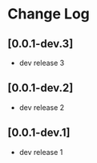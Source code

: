 # Change Log

## [0.0.1-dev.3]

- dev release 3

## [0.0.1-dev.2]

- dev release 2

## [0.0.1-dev.1]

- dev release 1